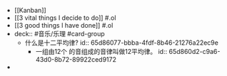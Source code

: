 - [[Kanban]]
- [[3 vital things I decide to do]] #.ol
- [[3 good things I have done]] #.ol
- deck::  #音乐/乐理 #card-group
	- 什么是十二平均律?
	  id:: 65d86077-bbba-4fdf-8b46-21276a22ec9e
		- 一组由12个 的音组成的音律叫做12平均律。
		  id:: 65d860d2-c9a6-43d0-8b72-89922ced9172
-